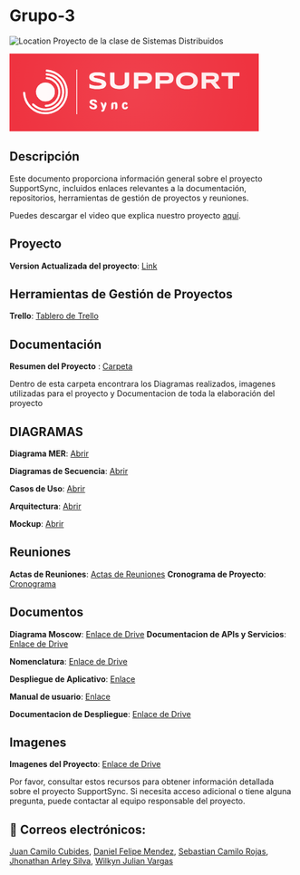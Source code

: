 # Grupo-3
![Location](https://img.shields.io/badge/Location-Neiva,%20Huila,%20Colombia-blue)
Proyecto de la clase de Sistemas Distribuidos

![Imagen](https://github.com/jucacuso96/Grupo-3/blob/main/Documentacion/Imagenes%20de%20Proyecto/img_3.PNG)

## Descripción
Este documento proporciona información general sobre el proyecto SupportSync, incluidos enlaces relevantes a la documentación, repositorios, herramientas de gestión de proyectos y reuniones.

Puedes descargar el video que explica nuestro proyecto [aquí](https://github.com/jucacuso96/Grupo-3/blob/main/Documentacion/Supportsync.mp4).

## Proyecto

**Version Actualizada del proyecto**: [Link](https://github.com/jucacuso96/Grupo-3/tree/main/SupportSync)

## Herramientas de Gestión de Proyectos

**Trello**: [Tablero de Trello](https://trello.com/invite/b/PBLbfe4v/ATTIc79c8be35b38b30205246dd8b7de3a63D0003029/grupo-3-sistemas-distribuidos)

## Documentación

**Resumen del Proyecto** : [Carpeta](https://github.com/jucacuso96/Grupo-3/tree/main/Documentacion)

Dentro de esta carpeta encontrara los Diagramas realizados, imagenes utilizadas para el proyecto y Documentacion de toda la elaboración del proyecto 
  ## DIAGRAMAS
  **Diagrama MER**: [Abrir](https://github.com/jucacuso96/Grupo-3/blob/main/Documentacion/Diagramas/Diagrama%20MER%20support%20sync.pdf)

  **Diagramas de Secuencia**: [Abrir](https://github.com/jucacuso96/Grupo-3/blob/main/Documentacion/Diagramas/diagrama%20de%20secuencia%20support%20sync.pdf)

  **Casos de Uso**: [Abrir](https://github.com/jucacuso96/Grupo-3/blob/main/Documentacion/Diagramas/Driagrama%20de%20Casos%20de%20uso.pdf)

  **Arquitectura**: [Abrir](https://github.com/jucacuso96/Grupo-3/blob/main/Documentacion/Diagramas/Arquitectura.jpeg)
  
  **Mockup**: [Abrir](https://github.com/jucacuso96/Grupo-3/blob/main/Documentacion/Diagramas/Mockup%20support%20sync.pdf)
  
  ## Reuniones
  **Actas de Reuniones**: [Actas de Reuniones](https://github.com/jucacuso96/Grupo-3/tree/main/Actas)
  **Cronograma de Proyecto**: [Cronograma](https://docs.google.com/spreadsheets/d/1utK6UDF-usThkESO-K6pE21zxtyiW4QY/edit#gid=1466576512)
  ## Documentos
  **Diagrama Moscow**: [Enlace de Drive](https://github.com/jucacuso96/Grupo-3/blob/main/Documentacion/Documentos/Moscow.pdf)
  **Documentacion de APIs y Servicios**: [Enlace de Drive](https://github.com/jucacuso96/Grupo-3/blob/main/Documentacion/Documentos/Documentacion%20de%20APIs%20y%20Servicios.pdf)
  
  **Nomenclatura**: [Enlace de Drive](https://github.com/jucacuso96/Grupo-3/blob/main/Documentacion/Documentos/Nomenclatura.pdf)
  
  **Despliegue de Aplicativo**: [Enlace](https://github.com/jucacuso96/Grupo-3/blob/main/Documentacion/Documentos/Documentacion%20de%20Despliegue.pdf)
  
  **Manual de usuario**: [Enlace](https://github.com/jucacuso96/Grupo-3/blob/main/Documentacion/Documentos/Manual%20de%20Usuario.pdf)

  **Documentacion de Despliegue**: [Enlace de Drive](https://github.com/jucacuso96/Grupo-3/blob/main/Documentacion/Documentos/Documentacion%20de%20Despliegue.pdf)
## Imagenes
  **Imagenes del Proyecto**: [Enlace de Drive](https://github.com/jucacuso96/Grupo-3/tree/main/Documentacion/Imagenes%20de%20Proyecto)




Por favor, consultar estos recursos para obtener información detallada sobre el proyecto SupportSync. Si necesita acceso adicional o tiene alguna pregunta, puede contactar al equipo responsable del proyecto.

## 📧 Correos electrónicos: 
[Juan Camilo Cubides](mailto:jc.cubides_2019-1@corhuila.edu.co),
[Daniel Felipe Mendez](mailto:dfmendez-2020b@corhuila.edu.co),
[Sebastian Camilo Rojas](mailto:sc.rojas_2019-1@corhuila.edu.co),
[Jhonathan Arley Silva](mailto:ja.silva_2019-1@corhuila.edu.co),
[Wilkyn Julian Vargas](mailto:wilkynvargas_20182@corhuila.edu.co)

